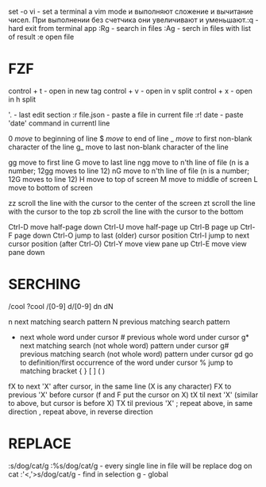 set -o vi - set a terminal a vim mode
<C-a> и <C-x> выполняют сложение и вычитание чисел. При выполнении без счетчика они увеличивают и уменьшают.:q
<C-z> - hard exit from terminal app
:Rg <pattern> - search in files
:Ag <patter> - serch in files with list of result
:e open file

# FZF
control + t - open in new tag
control + v - open in v split
control + x - open in h split

'. - last edit section
:r file.json - paste a file in current file
:r! date - paste 'date' command in currentl line

0   _move_ to beginning of line
$   *move* to end of line
_   _move_ to first non-blank character of the line
g_  move to last non-blank character of the line

gg  move to first line
G   move to last line
ngg move to n'th line of file (n is a number; 12gg moves to line 12)
nG  move to n'th line of file (n is a number; 12G moves to line 12)
H   move to top of screen
M   move to middle of screen
L   move to bottom of screen

zz  scroll the line with the cursor to the center of the screen
zt  scroll the line with the cursor to the top
zb  scroll the line with the cursor to the bottom

Ctrl-D  move half-page down
Ctrl-U  move half-page up
Ctrl-B  page up
Ctrl-F  page down
Ctrl-O  jump to last (older) cursor position
Ctrl-I  jump to next cursor position (after Ctrl-O)
Ctrl-Y  move view pane up
Ctrl-E  move view pane down

# SERCHING

/cool
?cool
/[0-9]
d/[0-9]
dn
dN

n   next matching search pattern
N   previous matching search pattern
*   next whole word under cursor
\#   previous whole word under cursor
g*  next matching search (not whole word) pattern under cursor
g#  previous matching search (not whole word) pattern under cursor
gd  go to definition/first occurrence of the word under cursor
%   jump to matching bracket { } [ ] ( )

fX  to next 'X' after cursor, in the same line (X is any character)
FX  to previous 'X' before cursor (f and F put the cursor on X)
tX  til next 'X' (similar to above, but cursor is before X)
TX  til previous 'X'
;   repeat above, in same direction
,   repeat above, in reverse direction

# REPLACE

:s/dog/cat/g
:%s/dog/cat/g - every single line in file will be replace dog on cat
:'<,'>s/dog/cat/g - find in selection
g - global
